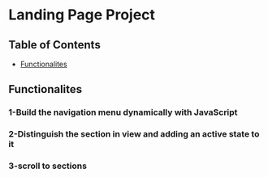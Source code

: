 # Landing Page Project

## Table of Contents

* [Functionalites](#Functionalites)



## Functionalites
### 1-Build the navigation menu dynamically with JavaScript
### 2-Distinguish the section in view and adding an active state to it
### 3-scroll to sections
